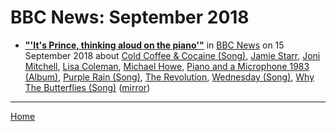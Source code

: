 # BBC News: September 2018

 - [**"'It's Prince, thinking aloud on the piano'"**](https://www.bbc.com/news/entertainment-arts-45510532) in [BBC News](https://www.bbc.com/news/) on 15 September 2018 about [Cold Coffee & Cocaine (Song)](../../topics/song/cold-coffee-cocaine/index.md), [Jamie Starr](../../topics/jamie-starr/index.md), [Joni Mitchell](../../topics/joni-mitchell/index.md), [Lisa Coleman](../../topics/lisa-coleman/index.md), [Michael Howe](../../topics/michael-howe/index.md), [Piano and a Microphone 1983 (Album)](../../topics/album/piano-and-a-microphone-1983/index.md), [Purple Rain (Song)](../../topics/song/purple-rain/index.md), [The Revolution](../../topics/the-revolution/index.md), [Wednesday (Song)](../../topics/song/wednesday/index.md), [Why The Butterflies (Song)](../../topics/song/why-the-butterflies/index.md) ([mirror](https://web.archive.org/web/*/https://www.bbc.com/news/entertainment-arts-45510532))

----

[Home](./)
